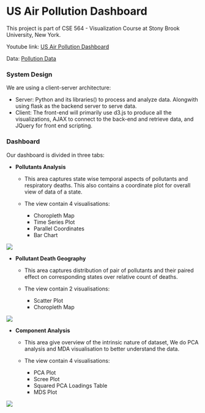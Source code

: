 # US Air Pollution Dashboard
 
This project is part of CSE 564 - Visualization Course at Stony Brook University, New York.

Youtube link: [US Air Pollution Dashboard](https://www.youtube.com/watch?v=bizfcdVC090)

Data: [Pollution Data](https://drive.google.com/file/d/1Ic5nCEtJISUsvcZ2hn_fu3YEEPVgkhAJ/view?usp=sharing)
 
### System Design
We are using a client-server architecture:
- Server: Python and its libraries() to process and analyze data. Alongwith using flask as the backend server to serve data. 
 - Client: The front-end will primarily use d3.js to produce all the visualizations, AJAX to connect to the back-end and retrieve data, and JQuery for front end scripting.

### Dashboard

Our dashboard is divided in three tabs:

 

 - **Pollutants Analysis**

	- This area captures state wise temporal aspects of pollutants and respiratory deaths. This also contains a coordinate plot for overall view of data of a state.
	
	- The view contain 4 visualisations: 
		- Choropleth Map
		- Time Series Plot
		- Parallel Coordinates
		- Bar Chart
		
**![](https://lh3.googleusercontent.com/g1IbAjDio1ruQbsB_r4Le02nlTs6Ku0uNlDeXBmdWO32IgOE0qZ7Oh2laEEYByQYZHEwSZV1OjD-Yh4ri40MfvXwI3RXeiteC4bV6oeSNjxu3MH9oQljJchZLunpab2jdfj-P0MZ)**
-   **Pollutant Death Geography**
	
	- This area captures distribution of pair of pollutants and their paired effect on corresponding states over relative count of deaths.
	
	- The view contain 2 visualisations:
		- Scatter Plot
		-  Choropleth Map

**![](https://lh6.googleusercontent.com/geAL249uqK4XBegxGScwNyenoaQO8VBlVG_4vTkEnaWjfv9bDetNLkPKsIQhvuYdsbceTcDkfoavr1cvwcOiy09o7gx0HCT5c8e0RbAWDtNIgclKbyicbAj2KySgcv59L0ZIedmj)**

-   **Component Analysis**
	
	- This area give overview of the intrinsic nature of dataset, We do PCA analysis and MDA visualisation to better understand the data.
	
	- The view contain 4 visualisations:
		-  PCA Plot
		- Scree Plot
		- Squared PCA Loadings Table
		- MDS Plot
    
**![](https://lh6.googleusercontent.com/snHBDcB22xJBCcuOLYvgDRet6uX4W0gp6jhVRoqSbHFMPW-tNDJHtHopxal_WTV8Wq3zyqPQmzvSamP-9MKAjF7gPKhQV88O-4FD1Tdti2MtNtYmcPQqKsdPED4juE3V7FLQ5sVe)**
